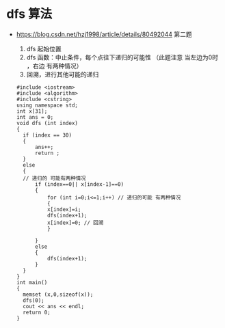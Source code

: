 # dfs 算法

- https://blog.csdn.net/hzj1998/article/details/80492044  第二题

  1. dfs  起始位置
  2. dfs  函数：中止条件，每个点往下递归的可能性 （此题注意 当左边为0时 ，右边 有两种情况）
  3. 回溯，进行其他可能的递归

  ```
  #include <iostream>
  #include <algorithm> 
  #include <cstring>
  using namespace std;
  int x[31];
  int ans = 0;
  void dfs (int index)
  {
  	if (index == 30)
  	{
  		ans++;
  		return ;
  	}
  	else
  	{
  	// 递归的 可能有两种情况
  		if (index==0|| x[index-1]==0)
  		{
  			for (int i=0;i<=1;i++) // 递归的可能 有两种情况
  			{
  			x[index]=i;
  			dfs(index+1);
  			x[index]=0; // 回溯
  			}
  		
  		}
  		else
  		{
  			dfs(index+1);
  		}
  	}
  }
  int main()
  {
  	memset (x,0,sizeof(x));
  	dfs(0);
  	cout << ans << endl;
  	return 0;
  }
  ```

  